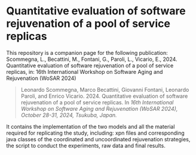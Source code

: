 # Quantitative evaluation of software rejuvenation of a pool of service replicas

This repository is a companion page for the following publication:
Scommegna, L., Becattini, M., Fontani, G., Paroli, L., Vicario, E., 2024. Quantitative evaluation of software rejuvenation of a pool of service replicas, in: 16th International Workshop on Software Aging and Rejuvenation (WoSAR 2024)
> Leonardo Scommegna, Marco Becattini, Giovanni Fontani, Leonardo Paroli, and Enrico Vicario. 2024.
> Quantitative evaluation of software rejuvenation of a pool of service replicas.
> In *16th International Workshop on Software Aging and Rejuvenation (WoSAR 2024), October 28-31, 2024, Tsukuba, Japan.*

It contains the implementation of the two models and all the material required for replicating the study, including: 
xpn files and corresponding java classes of the coordinated and uncoordinated rejuvenation strategies, the script to conduct the experiments, raw data and final results.
